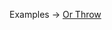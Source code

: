 <p class="ExampleLinks">Examples <span class="ExampleLinksTitleSeparator">-></span> <a href="../../examples/extension-or-throw">Or Throw</a></p>
